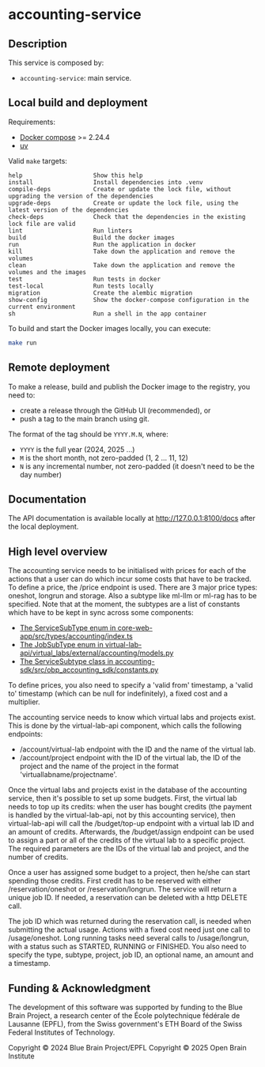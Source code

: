 # accounting-service

## Description

This service is composed by:

-   `accounting-service`: main service.

## Local build and deployment

Requirements:

- [Docker compose](https://docs.docker.com/compose/) >= 2.24.4
- [uv](https://docs.astral.sh/uv/)

Valid `make` targets:

```
help                    Show this help
install                 Install dependencies into .venv
compile-deps            Create or update the lock file, without upgrading the version of the dependencies
upgrade-deps            Create or update the lock file, using the latest version of the dependencies
check-deps              Check that the dependencies in the existing lock file are valid
lint                    Run linters
build                   Build the docker images
run                     Run the application in docker
kill                    Take down the application and remove the volumes
clean                   Take down the application and remove the volumes and the images
test                    Run tests in docker
test-local              Run tests locally
migration               Create the alembic migration
show-config             Show the docker-compose configuration in the current environment
sh                      Run a shell in the app container
```

To build and start the Docker images locally, you can execute:

```bash
make run
```


## Remote deployment

To make a release, build and publish the Docker image to the registry, you need to:

-   create a release through the GitHub UI (recommended), or
-   push a tag to the main branch using git.

The format of the tag should be `YYYY.M.N`, where:

-   `YYYY` is the full year (2024, 2025 ...)
-   `M` is the short month, not zero-padded (1, 2 ... 11, 12)
-   `N` is any incremental number, not zero-padded (it doesn't need to be the day number)


## Documentation

The API documentation is available locally at <http://127.0.0.1:8100/docs> after the local deployment.

## High level overview

The accounting service needs to be initialised with prices for each of the actions that a user can do which incur some costs that have to be tracked. To define a price, the /price endpoint is used. There are 3 major price types: oneshot, longrun and storage. Also a subtype like ml-llm or ml-rag has to be specified. Note that at the moment, the subtypes are a list of constants which have to be kept in sync across some components:

* [The ServiceSubType enum in core-web-app/src/types/accounting/index.ts](https://github.com/openbraininstitute/core-web-app/blob/0b81e07d8f2de6996116d61ea8bc31829e3f0e07/src/types/accounting/index.ts#L39C13-L39C27)
* [The JobSubType enum in virtual-lab-api/virtual_labs/external/accounting/models.py](https://github.com/openbraininstitute/virtual-lab-api/blob/d1e6b9c9b7adca42ceb24b3302c5c599cfa283d2/virtual_labs/external/accounting/models.py#L92)
* [The ServiceSubtype class in accounting-sdk/src/obp_accounting_sdk/constants.py](https://github.com/openbraininstitute/accounting-sdk/blob/577483ee62e134a0d52a381aeead8404846e0ff0/src/obp_accounting_sdk/constants.py#L33)

To define prices, you also need to specify a 'valid from' timestamp, a 'valid to' timestamp (which can be null for indefinitely), a fixed cost and a multiplier.

The accounting service needs to know which virtual labs and projects exist. This is done by the virtual-lab-api component, which calls the following endpoints:

* /account/virtual-lab endpoint with the ID and the name of the virtual lab.
* /account/project endpoint with the ID of the virtual lab, the ID of the project and the name of the project in the format 'virtuallabname/projectname'.

Once the virtual labs and projects exist in the database of the accounting service, then it's possible to set up some budgets. First, the virtual lab needs to top up its credits: when the user has bought credits (the payment is handled by the virtual-lab-api, not by this accounting service), then virtual-lab-api will call the /budget/top-up endpoint with a virtual lab ID and an amount of credits. Afterwards, the /budget/assign endpoint can be used to assign a part or all of the credits of the virtual lab to a specific project. The required parameters are the IDs of the virtual lab and project, and the number of credits.

Once a user has assigned some budget to a project, then he/she can start spending those credits. First credit has to be reserved with either /reservation/oneshot or /reservation/longrun. The service will return a unique job ID. If needed, a reservation can be deleted with a http DELETE call. 

The job ID which was returned during the reservation call, is needed when submitting the actual usage. Actions with a fixed cost need just one call to /usage/oneshot. Long running tasks need several calls to  /usage/longrun, with a status such as STARTED, RUNNING or FINISHED. You also need to specify the type, subtype, project, job ID, an optional name, an amount and a timestamp.

## Funding & Acknowledgment
 
The development of this software was supported by funding to the Blue Brain Project, a research center of the École polytechnique fédérale de Lausanne (EPFL), from the Swiss government's ETH Board of the Swiss Federal Institutes of Technology.
 
Copyright © 2024 Blue Brain Project/EPFL
Copyright © 2025 Open Brain Institute
